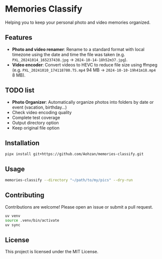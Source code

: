 # Memories Classify

Helping you to keep your personal photo and video memories organized.

## Features

- **Photo and video renamer**: Rename to a standard format with local timezone using the date and time the file was taken (e.g. `PXL_20241014_165237438.jpg` → `2024-10-14-18h52m37.jpg`).
- **Video encoder**: Convert videos to HEVC to reduce file size using ffmpeg (e.g. `PXL_20241010_174118780.TS.mp4` 94 MB → `2024-10-10-19h41m18.mp4` 8 MB).

## TODO list

- **Photo Organizer**: Automatically organize photos into folders by date or event (vacation, birthday…)
- Check video encoding quality
- Complete test coverage
- Output directory option
- Keep original file option

## Installation

`pipx install git+https://github.com/Aohzan/memories-classify.git`

## Usage

```bash
memories-classify --directory "~/path/to/my/pics" --dry-run
```

## Contributing

Contributions are welcome! Please open an issue or submit a pull request.

```bash
uv venv
source .venv/bin/activate
uv sync
```

## License

This project is licensed under the MIT License.
